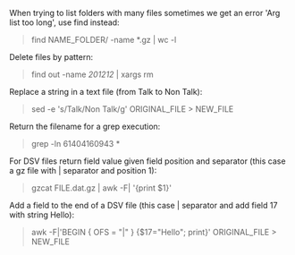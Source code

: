 When trying to list folders with many files sometimes we get an error 'Arg list too long', use find instead:

> find NAME_FOLDER/ -name *.gz | wc -l


Delete files by pattern: 
> find out -name *201212* | xargs rm


Replace a string in a text file (from Talk to Non Talk):

> sed -e 's/Talk/Non Talk/g' ORIGINAL_FILE > NEW_FILE 


Return the filename for a grep execution:

> grep -ln 61404160943 *


For DSV files return field value given field position and separator (this case a gz file with | separator and position 1): 

> gzcat FILE.dat.gz | awk -F\| '{print $1}'


Add a field to the end of a DSV file (this case | separator and add field 17 with string Hello):

> awk -F\|'BEGIN { OFS = "|" } {$17="Hello"; print}' ORIGINAL_FILE > NEW_FILE
